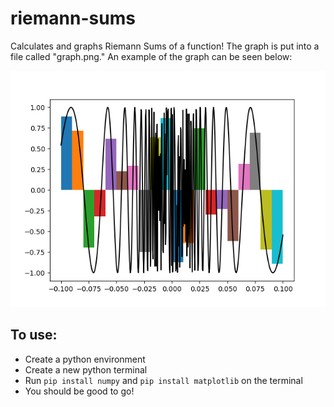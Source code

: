 # riemann-sums
Calculates and graphs Riemann Sums of a function! The graph is put into a file called "graph.png."
An example of the graph can be seen below:

![Graph](graph.png)

## To use:
- Create a python environment 
- Create a new python terminal
- Run `pip install numpy` and `pip install matplotlib` on the terminal
- You should be good to go!